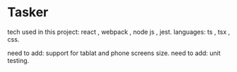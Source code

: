# Tasker

tech used in this project: react , webpack , node js , jest.
languages: ts , tsx  , css.

need to add: support for tablat and phone screens size.
need to add: unit testing.